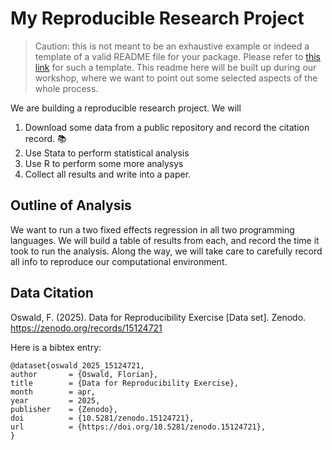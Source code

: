 # My Reproducible Research Project

> Caution: this is not meant to be an exhaustive example or indeed a template of a valid README file for your package. Please refer to [this link](https://social-science-data-editors.github.io/template_README/) for such a template. This readme here will be built up during our workshop, where we want to point out some selected aspects of the whole process.

We are building a reproducible research project. We will 

1. Download some data from a public repository and record the citation record. 📚
2. Use Stata to perform statistical analysis
3. Use R to perform some more analysys
4. Collect all results and write into a paper.

## Outline of Analysis

We want to run a two fixed effects regression in all two programming languages. We will build a table of results from each, and record the time it took to run the analysis. Along the way, we will take care to carefully record all info to reproduce our computational environment.


## Data Citation

Oswald, F. (2025). Data for Reproducibility Exercise [Data set]. Zenodo. https://zenodo.org/records/15124721

Here is a bibtex entry:

```
@dataset{oswald_2025_15124721,
author       = {Oswald, Florian},
title        = {Data for Reproducibility Exercise},
month        = apr,
year         = 2025,
publisher    = {Zenodo},
doi          = {10.5281/zenodo.15124721},
url          = {https://doi.org/10.5281/zenodo.15124721},
}
```
